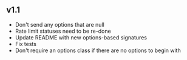 v1.1
----
- Don't send any options that are null
- Rate limit statuses need to be re-done
- Update README with new options-based signatures
- Fix tests
- Don't require an options class if there are no options to begin with